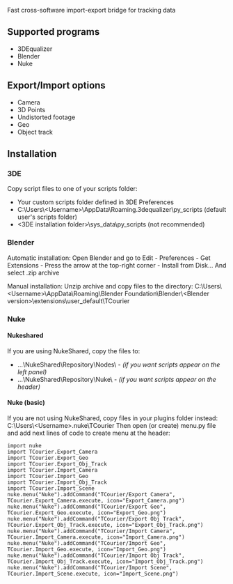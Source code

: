 Fast cross-software import-export bridge for tracking data

## Supported programs
* 3DEqualizer
* Blender
* Nuke

## Export/Import options
* Camera
* 3D Points
* Undistorted footage
* Geo
* Object track

## Installation
### 3DE
Copy script files to one of your scripts folder:
* Your custom scripts folder defined in 3DE Preferences
* C:\Users\\\<Username>\AppData\Roaming\.3dequalizer\py_scripts  (default user's scripts folder)
* <3DE installation folder>\sys_data\py_scripts  (not recommended)

### Blender
Automatic installation:
Open Blender and go to Edit - Preferences - Get Extensions - Press the arrow at the top-right corner - Install from Disk...
And select .zip archive 

Manual installation:
Unzip archive and copy files to the directory:
C:\Users\\\<Username>\AppData\Roaming\Blender Foundation\Blender\\\<Blender version>\extensions\user_default\TCourier

### Nuke
#### Nukeshared
If you are using NukeShared, copy the files to:
* ...\NukeShared\Repository\Nodes\ - *(if you want scripts appear on the left panel)*
* ...\NukeShared\Repository\Nuke\ - *(if you want scripts appear on the header)*

#### Nuke (basic)
If you are not using NukeShared, copy files in your plugins folder instead:
C:\Users\\\<Username>\.nuke\TCourier
Then open (or create) menu.py file and add next lines of code to create menu at the header:

```
import nuke
import TCourier.Export_Camera
import TCourier.Export_Geo
import TCourier.Export_Obj_Track
import TCourier.Import_Camera
import TCourier.Import_Geo
import TCourier.Import_Obj_Track
import TCourier.Import_Scene
nuke.menu("Nuke").addCommand("TCourier/Export Camera", TCourier.Export_Camera.execute, icon="Export_Camera.png")
nuke.menu("Nuke").addCommand("TCourier/Export Geo", TCourier.Export_Geo.execute, icon="Export_Geo.png")
nuke.menu("Nuke").addCommand("TCourier/Export Obj Track", TCourier.Export_Obj_Track.execute, icon="Export_Obj_Track.png")
nuke.menu("Nuke").addCommand("TCourier/Import Camera", TCourier.Import_Camera.execute, icon="Import_Camera.png")
nuke.menu("Nuke").addCommand("TCourier/Import Geo", TCourier.Import_Geo.execute, icon="Import_Geo.png")
nuke.menu("Nuke").addCommand("TCourier/Import Obj Track", TCourier.Import_Obj_Track.execute, icon="Import_Obj_Track.png")
nuke.menu("Nuke").addCommand("TCourier/Import Scene", TCourier.Import_Scene.execute, icon="Import_Scene.png")
```
